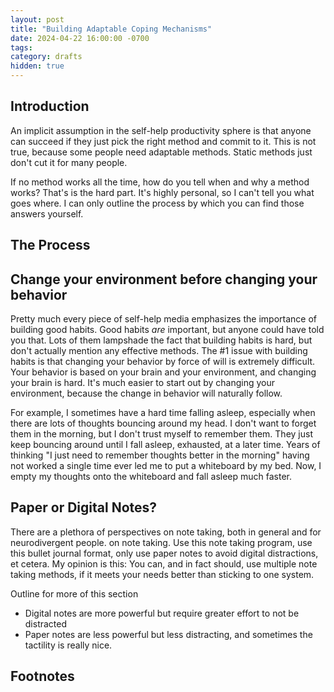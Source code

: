 ```yaml
---
layout: post
title: "Building Adaptable Coping Mechanisms"
date: 2024-04-22 16:00:00 -0700
tags: 
category: drafts
hidden: true
--- 
```

<!-- Insert link to previous coping mechanism post, and don't forget to do the
dynamic site.url generation thing with liquid -->

## Introduction
An implicit assumption in the self-help productivity sphere is that
anyone can succeed if they just pick the right method and commit to it. 
This is not true, because some people need adaptable methods. 
Static methods just don't cut it for many people.

If no method works all the time, how do you tell when and why a method works? 
That's is the hard part. 
It's highly personal, so I can't tell you what goes where. I can only outline the
process by which you can find those answers yourself.

## The Process

## Change your environment before changing your behavior
Pretty much every piece of self-help media emphasizes the importance of building
good habits. Good habits *are* important, but anyone could have told you that. 
Lots of them lampshade the fact that building habits is hard, but don't actually
mention any effective methods. 
The #1 issue with building habits is that changing your behavior by force of
will is extremely difficult. Your behavior is based on your brain and your 
environment, and changing your brain is hard. It's much easier to start out by
changing your environment, because the change in behavior will naturally follow.

For example, I sometimes have a hard time falling asleep, especially when there
are lots of thoughts bouncing around my head. I don't want to forget them in
the morning, but I don't trust myself to remember them. They just keep
bouncing around until I fall asleep, exhausted, at a later time. Years of 
thinking "I just need to remember thoughts better in the morning" having not
worked a single time ever led me to put a whiteboard by my bed. Now, I empty
my thoughts onto the whiteboard and fall asleep much faster. 

## Paper or Digital Notes?
There are a plethora of perspectives on note taking, both in general and for
neurodivergent people.
on note taking. Use this note taking program, use this bullet journal format, 
only use paper notes to avoid digital distractions, et cetera.
My opinion is this: You can, and in fact should, use multiple note taking
methods, if it meets your needs better than sticking to one system. 

Outline for more of this section
- Digital notes are more powerful but require greater effort to not be distracted
- Paper notes are less powerful but less distracting, and sometimes the tactility is really nice. 

## Footnotes
